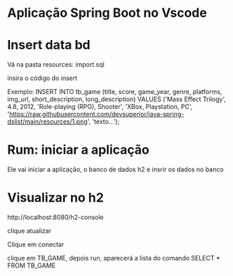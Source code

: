 # Aplicação Spring Boot no Vscode

# Insert data bd

Vá na pasta resources: import.sql

insira o código do insert

Exemplo:
INSERT INTO tb_game (title, score, game_year, genre, platforms, img_url, short_description, long_description) VALUES ('Mass Effect Trilogy', 4.8, 2012, 'Role-playing (RPG), Shooter', 'XBox, Playstation, PC', 'https://raw.githubusercontent.com/devsuperior/java-spring-dslist/main/resources/1.png', 'texto...');

# Rum: iniciar a aplicação

Ele vai iniciar a aplicação, o banco de dados h2 e insrir os dados no banco

# Visualizar no h2

http://localhost:8080/h2-console

clique atualizar

Clique em conectar

clique em TB_GAME, depois run, aparecerá a lista do comando SELECT \* FROM TB_GAME

